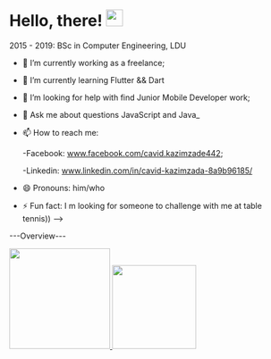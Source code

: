 # Hello, there! <img src="https://raw.githubusercontent.com/MartinHeinz/MartinHeinz/master/wave.gif" width="30px">


2015 - 2019: BSc in Computer Engineering, LDU


- 🔭 I’m currently working as a freelance;
- 🌱 I’m currently learning Flutter && Dart
- 🤔 I’m looking for help with find Junior Mobile Developer work;
- 💬 Ask me about questions JavaScript and Java_
- 📫 How to reach me:
 
   -Facebook: www.facebook.com/cavid.kazimzade442;
   
   -Linkedin: www.linkedin.com/in/cavid-kazimzada-8a9b96185/

- 😄 Pronouns: him/who
- ⚡ Fun fact: I m looking for someone to challenge with me at table tennis))
-->

---Overview---

<a href="https://github.com/cavidk">
  <img height="180em" src="https://github-readme-stats.vercel.app/api?username=cavidk&show_icons=true&theme=buefy"/>
</a>



<a href = "https://github.com/cavidk">
   <img height = "150em" src = "https://github-readme-stats.vercel.app/api/top-langs/?username=cavidk&layout=compact&theme=buefy"/>
</a>


